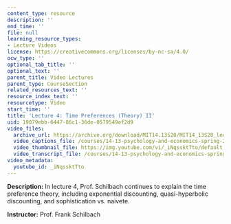 ```yaml
---
content_type: resource
description: ''
end_time: ''
file: null
learning_resource_types:
- Lecture Videos
license: https://creativecommons.org/licenses/by-nc-sa/4.0/
ocw_type: ''
optional_tab_title: ''
optional_text: ''
parent_title: Video Lectures
parent_type: CourseSection
related_resources_text: ''
resource_index_text: ''
resourcetype: Video
start_time: ''
title: 'Lecture 4: Time Preferences (Theory) II'
uid: 19079ebb-6447-86c1-36de-0579549ef2d9
video_files:
  archive_url: https://archive.org/download/MIT14.13S20/MIT14_13S20_lec04_300k.mp4
  video_captions_file: /courses/14-13-psychology-and-economics-spring-2020/43f76b4142cf565fb3c673c7dc3922bc_iNqssktTto.vtt
  video_thumbnail_file: https://img.youtube.com/vi/_iNqssktTto/default.jpg
  video_transcript_file: /courses/14-13-psychology-and-economics-spring-2020/adf9a0e9b6a571c8033a12be4ab499d2_iNqssktTto.pdf
video_metadata:
  youtube_id: _iNqssktTto
---
```


**Description:** In lecture 4, Prof. Schilbach continues to explain the time preference theory, including exponential discounting, quasi-hyperbolic discounting, and sophistication vs. naivete.

**Instructor:** Prof. Frank Schilbach

